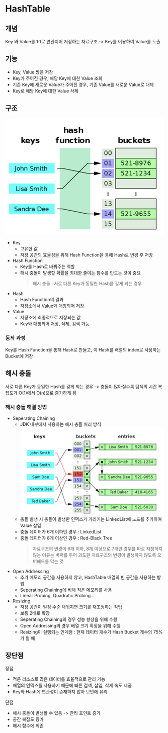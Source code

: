 # HashTable

## 개념

Key 와 Value를 1:1로 연관지어 저장하는 자료구조
-> Key를 이용하여 Value를 도출

## 기능

- Key, Value 쌍을 저장
- Key가 주어진 경우, 해당 Key에 대한 Value 조회
- 기존 Key에 새로운 Value가 주어진 경우, 기존 Value를 새로운 Value로 대체
- Key로 해당 Key에 대한 Value 삭제

## 구조

<img src="/해시/images/해시테이블.png">

- Key
  - 고유한 값
  - 저장 공간의 효율성을 위해 Hash Function을 통해 Hash로 변경 후 저장
- Hash Function
  - Key를 Hash로 바꿔주는 역할
  - 해시 충돌이 발생할 확률을 최대한 줄이는 함수를 만드는 것이 중요
    > 해시 충돌 : 서로 다른 Key가 동일한 Hash를 갖게 되는 경우
- Hash
  - Hash Function의 결과
  - 저장소에서 Value와 매칭되어 저장
- Value
  - 저장소에 최종적으로 저장되는 값
  - Key와 매칭되어 저장, 삭제, 검색 가능

### 동작 과정

Key를 Hash Function을 통해 Hash로 만들고, 이 Hash를 배열의 index로 사용하는 Bucket에 저장

## 해시 충돌

서로 다른 Key가 동일한 Hash를 갖게 되는 경우
-> 충돌이 많아질수록 탐색의 시간 복잡도가 O(1)에서 O(n)으로 증가하게 됨

### 해시 충돌 해결 방법

- Seperating Chaining
  - JDK 내부에서 사용하는 해시 충돌 처리 방식
    <img src="/해시/images/Seperating Chaining.png">
  - 충돌 발생 시 충돌이 발생한 인덱스가 가리키는 LinkedList에 노드를 추가하여 Value 삽입
  - 충돌 데이터가 6개 이하인 경우 : LinkedList
  - 충돌 데이터가 8개 이상인 경우 : Red-Black Tree
    > 자료구조의 변경이 6개 이하, 8개 이상으로 7개인 경우를 따로 지정하지 않는 이유는 버퍼를 두어 과도한 자료구조의 변경이 발생하지 않도록 오버헤드를 막는 것
- Open Addressing
  - 추가 메모리 공간을 사용하지 않고, HashTable 배열의 빈 공간을 사용하는 방법
  - Seperating Chaining에 비해 적은 메모리를 사용
  - Linear Probing, Quadratic Probing...
- Resizing
  - 저장 공간이 일정 수준 채워지면 크기를 재조정하는 작업
  - 보통 2배로 확장
  - Seperating Chaining의 경우 성능 향상을 위해 수행
  - Open Addressing의 경우 배열 크기 확장을 위해 수행
  - Resizing이 실행되는 인계점 : 현재 데이터 개수가 Hash Bucket 개수의 75%가 될 때

## 장단점

장점

- 적은 리소스로 많은 데이터를 효율적으로 관리 가능
- 배열의 인덱스를 사용하기 때문에 빠른 검색, 삽입, 삭제 속도 제공
- Key와 Hash에 연관성이 존재하지 않아 보안에 유리

단점

- 해시 충돌이 발생할 수 있음 -> 관리 포인트 증가
- 공간 복잡도 증가
- 해시 함수에 의존
